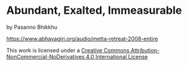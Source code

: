# Abundant, Exalted, Immeasurable

by Pasanno Bhikkhu

<https://www.abhayagiri.org/audio/metta-retreat-2008-entire>

This work is licensed under a [Creative Commons
Attribution-NonCommercial-NoDerivatives 4.0 International
License](http://creativecommons.org/licenses/by-nc-nd/4.0/)
